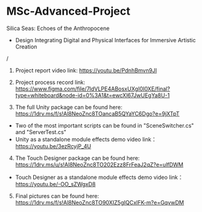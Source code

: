# MSc-Advanced-Project
Silica Seas: Echoes of the Anthropocene
* Design Integrating Digital and Physical Interfaces for Immersive Artistic Creation

/

1. Project report video link: https://youtu.be/PdnhBmvn9JI

2. Project process record link: https://www.figma.com/file/7ldVLPE4ABosxUXgI0I0XE/final?type=whiteboard&node-id=0%3A1&t=ewcXl67JwUEgYa8U-1

3. The full Unity package can be found here: https://1drv.ms/f/s!Al8NeoZnc8TOancaB5QYaYC6Dgo?e=9jXTpT
* Two of the most important scripts can be found in "SceneSwitcher.cs" and "ServerTest.cs"
* Unity as a standalone module effects demo video link：https://youtu.be/3ezRcyjP_4U

4. The Touch Designer package can be found here: https://1drv.ms/u/s!Al8NeoZnc8TO202Ezz8FrFeaJ2qZ?e=ulfDWM
* Touch Designer as a standalone module effects demo video link：https://youtu.be/-OO_sZWgxD8

5. Final pictures can be found here: https://1drv.ms/f/s!Al8NeoZnc8TO90XIZ5gIQCxlFK-m?e=GqvwDM

